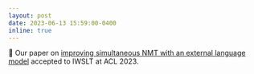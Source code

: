 ```yaml
---
layout: post
date: 2023-06-13 15:59:00-0400
inline: true
---
```


:rotating_light: Our paper on [improving simultaneous NMT with an external language model](https://aclanthology.org/2023.iwslt-1.32.pdf) accepted to IWSLT at ACL 2023.
